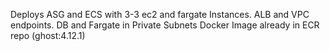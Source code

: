 Deploys ASG and ECS with 3-3 ec2 and fargate Instances.
ALB and VPC endpoints. DB and Fargate in Private Subnets
Docker Image already in ECR repo (ghost:4.12.1)
